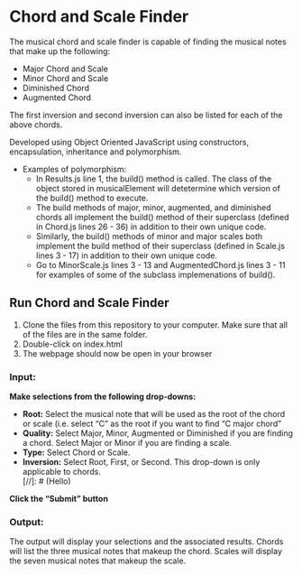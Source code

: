 # Chord and Scale Finder

The musical chord and scale finder is capable of finding the musical notes that make up the following:
 
- Major Chord and Scale  
- Minor Chord and Scale  
- Diminished Chord 
- Augmented Chord  

The first inversion and second inversion can also be listed for each of the above chords.  

Developed using Object Oriented JavaScript using constructors, encapsulation, inheritance and polymorphism.

- Examples of polymorphism:
	- In Results.js line 1, the build() method is called. The class of the object stored in musicalElement will detetermine which version of the build() method to execute.
	- The build methods of major, minor, augmented, and diminished chords all implement the build() method of their superclass (defined in Chord.js lines 26 - 36) in addition to their own unique code.
	- Similarly, the build() methods of minor and major scales both implement the build method of their superclass (defined in Scale.js lines 3 - 17) in addition to their own unique code.
	- Go to MinorScale.js lines 3 - 13 and AugmentedChord.js lines 3 - 11 for examples of some of the subclass implemenations of build().

## Run Chord and Scale Finder
1.	Clone the files from this repository to your computer. Make sure that all of the files are in the same folder.
2.	Double-click on index.html
3.	The webpage should now be open in your browser  

### Input:
**Make selections from the following drop-downs:**
- **Root:**		Select the musical note that will be used as the root of the chord or scale (i.e. select “C” as the root if you want to find “C major chord”
- **Quality:**	Select Major, Minor, Augmented or Diminished if you are finding a chord.
		Select Major or Minor if you are finding a scale.
- **Type:**		Select Chord or Scale.
- **Inversion:**	Select Root, First, or Second.  This drop-down is only applicable to chords.  
[//]: # (Hello)
<!-- Test -->
**Click the “Submit” button**

### Output:

The output will display your selections and the associated results.  Chords will list the three musical notes that makeup the chord.  Scales will display the seven musical notes that makeup the scale.